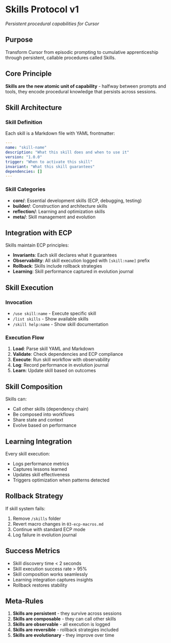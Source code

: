 # Skills Protocol v1
*Persistent procedural capabilities for Cursor*

## Purpose

Transform Cursor from episodic prompting to cumulative apprenticeship through persistent, callable procedures called Skills.

## Core Principle

**Skills are the new atomic unit of capability** - halfway between prompts and tools, they encode procedural knowledge that persists across sessions.

## Skill Architecture

### Skill Definition
Each skill is a Markdown file with YAML frontmatter:

```yaml
---
name: "skill-name"
description: "What this skill does and when to use it"
version: "1.0.0"
trigger: "When to activate this skill"
invariant: "What this skill guarantees"
dependencies: []
---
```

### Skill Categories
- **core/**: Essential development skills (ECP, debugging, testing)
- **builder/**: Construction and architecture skills
- **reflection/**: Learning and optimization skills  
- **meta/**: Skill management and evolution

## Integration with ECP

Skills maintain ECP principles:
- **Invariants**: Each skill declares what it guarantees
- **Observability**: All skill execution logged with `[skill:name]` prefix
- **Rollback**: Skills include rollback strategies
- **Learning**: Skill performance captured in evolution journal

## Skill Execution

### Invocation
- `/use skill:name` - Execute specific skill
- `/list skills` - Show available skills
- `/skill help:name` - Show skill documentation

### Execution Flow
1. **Load**: Parse skill YAML and Markdown
2. **Validate**: Check dependencies and ECP compliance
3. **Execute**: Run skill workflow with observability
4. **Log**: Record performance in evolution journal
5. **Learn**: Update skill based on outcomes

## Skill Composition

Skills can:
- Call other skills (dependency chain)
- Be composed into workflows
- Share state and context
- Evolve based on performance

## Learning Integration

Every skill execution:
- Logs performance metrics
- Captures lessons learned
- Updates skill effectiveness
- Triggers optimization when patterns detected

## Rollback Strategy

If skill system fails:
1. Remove `/skills` folder
2. Revert macro changes in `03-ecp-macros.md`
3. Continue with standard ECP mode
4. Log failure in evolution journal

## Success Metrics

- Skill discovery time < 2 seconds
- Skill execution success rate > 95%
- Skill composition works seamlessly
- Learning integration captures insights
- Rollback restores stability

## Meta-Rules

1. **Skills are persistent** - they survive across sessions
2. **Skills are composable** - they can call other skills
3. **Skills are observable** - all execution is logged
4. **Skills are reversible** - rollback strategies included
5. **Skills are evolutionary** - they improve over time
